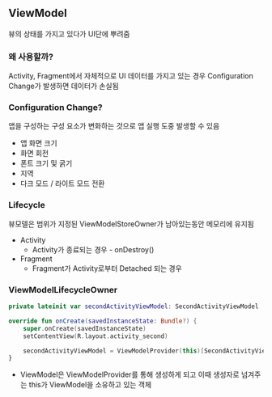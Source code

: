 ## ViewModel

뷰의 상태를 가지고 있다가 UI단에 뿌려줌

### 왜 사용할까?

Activity, Fragment에서 자체적으로 UI 데이터를 가지고 있는 경우 Configuration Change가 발생하면 데이터가 손실됨

### Configuration Change?

앱을 구성하는 구성 요소가 변화하는 것으로 앱 실행 도중 발생할 수 있음

- 앱 화면 크기
- 화면 회전
- 폰트 크기 및 굵기
- 지역
- 다크 모드 / 라이트 모드 전환

### Lifecycle

뷰모델은 범위가 지정된 ViewModelStoreOwner가 남아있는동안 메모리에 유지됨

- Activity
  - Activity가 종료되는 경우 - onDestroy()
- Fragment
  - Fragment가 Activity로부터 Detached 되는 경우

### ViewModelLifecycleOwner

```kotlin
private lateinit var secondActivityViewModel: SecondActivityViewModel

override fun onCreate(savedInstanceState: Bundle?) {
    super.onCreate(savedInstanceState)
    setContentView(R.layout.activity_second)

    secondActivityViewModel = ViewModelProvider(this)[SecondActivityViewModel::class.java]
}
```

- ViewModel은 ViewModelProvider를 통해 생성하게 되고 이때 생성자로 넘겨주는 this가 ViewModel을 소유하고 있는 객체

  
